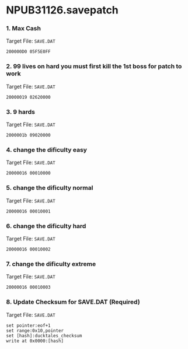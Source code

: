 # NPUB31126.savepatch

### 1. Max Cash

Target File: `SAVE.DAT`

```
200000D0 05F5E0FF
```

### 2. 99 lives on hard you must first kill the 1st boss for patch to work

Target File: `SAVE.DAT`

```
20000019 02620000
```

### 3. 9 hards

Target File: `SAVE.DAT`

```
2000001b 09020000
```

### 4. change the dificulty easy

Target File: `SAVE.DAT`

```
20000016 00010000
```

### 5. change the dificulty normal

Target File: `SAVE.DAT`

```
20000016 00010001
```

### 6. change the dificulty hard

Target File: `SAVE.DAT`

```
20000016 00010002
```

### 7. change the dificulty extreme

Target File: `SAVE.DAT`

```
20000016 00010003
```

### 8. Update Checksum for SAVE.DAT (Required)

Target File: `SAVE.DAT`

```
set pointer:eof+1
set range:0x10,pointer
set [hash]:ducktales_checksum
write at 0x0000:[hash]
```

